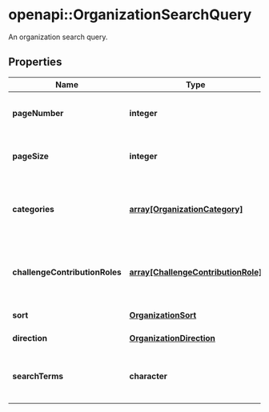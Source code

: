 # openapi::OrganizationSearchQuery

An organization search query.

## Properties

| Name                           | Type                                                                 | Description                                                          | Notes                                |
| ------------------------------ | -------------------------------------------------------------------- | -------------------------------------------------------------------- | ------------------------------------ |
| **pageNumber**                 | **integer**                                                          | The page number.                                                     | [optional] [default to 0] [Min: 0]   |
| **pageSize**                   | **integer**                                                          | The number of items in a single page.                                | [optional] [default to 100] [Min: 1] |
| **categories**                 | [**array[OrganizationCategory]**](OrganizationCategory.md)           | The array of organization categories used to filter the results.     | [optional]                           |
| **challengeContributionRoles** | [**array[ChallengeContributionRole]**](ChallengeContributionRole.md) | An array of challenge contribution roles used to filter the results. | [optional]                           |
| **sort**                       | [**OrganizationSort**](OrganizationSort.md)                          |                                                                      | [optional] [Enum: ]                  |
| **direction**                  | [**OrganizationDirection**](OrganizationDirection.md)                |                                                                      | [optional] [Enum: ]                  |
| **searchTerms**                | **character**                                                        | A string of search terms used to filter the results.                 | [optional]                           |
